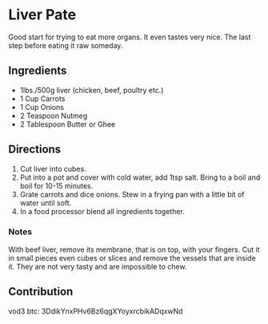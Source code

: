 # Liver Pate

Good start for trying to eat more organs.
It even tastes very nice.
The last step before eating it raw someday.

## Ingredients

- 1lbs./500g liver (chicken, beef, poultry etc.)
- 1 Cup Carrots
- 1 Cup Onions
- 2 Teaspoon Nutmeg
- 2 Tablespoon Butter or Ghee

## Directions

1. Cut liver into cubes.
2. Put into a pot and cover with cold water, add 1tsp salt. Bring to a boil and boil for 10-15 minutes.
3. Grate carrots and dice onions. Stew in a frying pan with a little bit of water until soft.
4. In a food processor blend all ingredients together.

### Notes

With beef liver, remove its membrane, that is on top, with your fingers. Cut it in small pieces even cubes or slices and remove the vessels that are inside it. They are not very tasty and are impossible to chew.

## Contribution

vod3
btc: 3DdikYnxPHv6Bz6qgXYoyxrcbikADqxwNd
